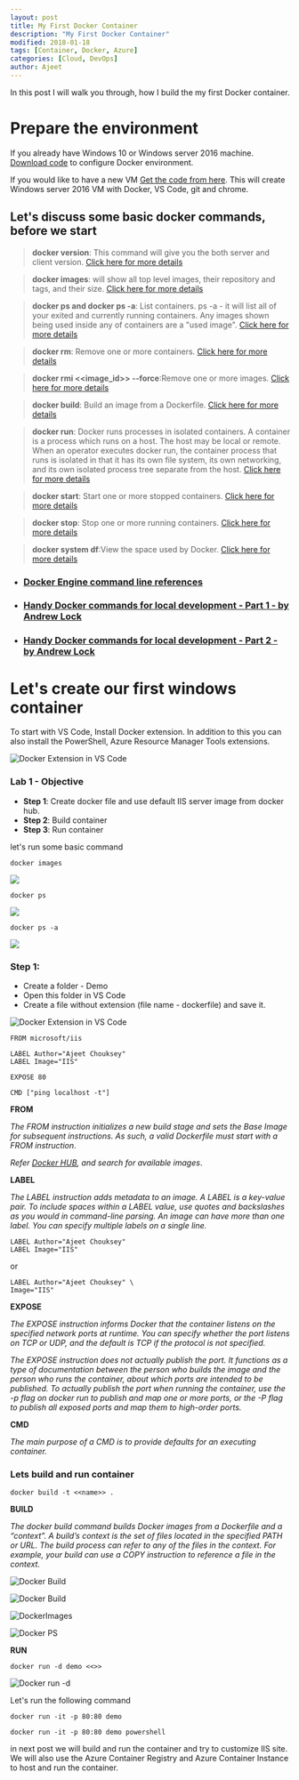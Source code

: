 ```yaml
---
layout: post
title: My First Docker Container
description: "My First Docker Container"
modified: 2018-01-18
tags: [Container, Docker, Azure]
categories: [Cloud, DevOps]
author: Ajeet
---
```

In this post I will walk you through, how I build the my first Docker container.

# Prepare the environment 

If you already have Windows 10 or Windows server 2016 machine. [Download code](https://github.com/AjeetChouksey/IaCLab/blob/master/Containers/DockerforWindows/dockerforwindows.ps1) to configure Docker environment.

If you would like to have a new VM 
[Get the code from here](https://github.com/AjeetChouksey/IaCLab/tree/master/201-VM-Docker-VSCode). This will create Windows server 2016 VM with Docker, VS Code, git and chrome.

<!--more-->
## Let's discuss some basic docker commands, before we start

> **docker version**:
This command will give you the both server and client version. [Click here for more details](
https://docs.docker.com/engine/reference/commandline/version/)

> **docker images**: will show all top level images, their repository and tags, and their size. [Click here for more details](https://docs.docker.com/engine/reference/commandline/images/)

> **docker ps and docker ps  -a**: List containers. ps -a - it will list all of your exited and currently running containers. Any images shown being used inside any of containers are a "used image". [Click here for more details](https://docs.docker.com/engine/reference/commandline/ps/#description)


> **docker rm**: Remove one or more containers. [Click here for more details](https://docs.docker.com/engine/reference/commandline/rm/)

> **docker rmi <<image_id>> --force**:Remove one or more images. [Click here for more details](https://docs.docker.com/engine/reference/commandline/rmi/)

> **docker build**: Build an image from a Dockerfile.  [Click here for more details](https://docs.docker.com/engine/reference/commandline/build/)

> **docker run**: Docker runs processes in isolated containers. A container is a process which runs on a host. The host may be local or remote. When an operator executes docker run, the container process that runs is isolated in that it has its own file system, its own networking, and its own isolated process tree separate from the host.
  [Click here for more details](
https://docs.docker.com/engine/reference/run/)

> **docker start**: Start one or more stopped containers.  [Click here for more details](
https://docs.docker.com/engine/reference/commandline/start/)

> **docker stop**: Stop one or more running containers. [Click here for more details](
https://docs.docker.com/engine/reference/commandline/stop/)

> **docker system df**:View the space used by Docker.  [Click here for more details](
https://docs.docker.com/engine/reference/commandline/system_df/)

* ### [Docker Engine command line references](https://docs.docker.com/engine/reference/commandline/docker/#child-commands)

*   ### [Handy Docker commands for local development - Part 1 - by Andrew Lock](https://andrewlock.net/handy-docker-commands-for-local-development-part-1/)

* ### [Handy Docker commands for local development - Part 2 - by Andrew Lock ](https://andrewlock.net/handy-docker-commands-for-local-development-part-2/)

# Let's create our first windows container 

To start with VS Code, Install Docker extension. In addition to this you can also install the PowerShell, Azure Resource Manager Tools extensions.

![Docker Extension in VS Code](/images/posts/container/vscodedocext.JPG)

### Lab 1 - Objective

*  **Step 1**: Create docker file and use default IIS server image from docker hub.
* **Step 2**: Build container
* **Step 3**: Run container 

let's run some basic command 

``` docker
docker images
```
![](/images/posts/container/docker-images.JPG)

``` docker
docker ps
```

![](/images/posts/container/docker-ps.JPG)

``` docker
docker ps -a
```

![](/images/posts/container/docker-ps-a.JPG)

### Step 1:

*   Create a folder - Demo
*   Open this folder in VS Code
* Create a file without extension (file name - dockerfile) and save it.

![Docker Extension in VS Code](/images/posts/container/dockerfilecreate.JPG)

``` Docker
FROM microsoft/iis

LABEL Author="Ajeet Chouksey"
LABEL Image="IIS"

EXPOSE 80

CMD ["ping localhost -t"]
```
**FROM**

*The FROM instruction initializes a new build stage and sets the Base Image for subsequent instructions. As such, a valid Dockerfile must start with a FROM instruction*. 

*Refer [Docker HUB](https://hub.docker.com), and search for available images*.

**LABEL**

*The LABEL instruction adds metadata to an image. A LABEL is a key-value pair. To include spaces within a LABEL value, use quotes and backslashes as you would in command-line parsing.*
*An image can have more than one label. You can specify multiple labels on a single line.*

``` docker
LABEL Author="Ajeet Chouksey"
LABEL Image="IIS"
```
or
``` docker
LABEL Author="Ajeet Chouksey" \
Image="IIS"
```

**EXPOSE**

*The EXPOSE instruction informs Docker that the container listens on the specified network ports at runtime. You can specify whether the port listens on TCP or UDP, and the default is TCP if the protocol is not specified.*

*The EXPOSE instruction does not actually publish the port. It functions as a type of documentation between the person who builds the image and the person who runs the container, about which ports are intended to be published. To actually publish the port when running the container, use the -p flag on docker run to publish and map one or more ports, or the -P flag to publish all exposed ports and map them to high-order ports.*

**CMD**

*The main purpose of a CMD is to provide defaults for an executing container.*

### Lets build and run container

``` docker
docker build -t <<name>> .
```

**BUILD**

*The docker build command builds Docker images from a Dockerfile and a “context”. A build’s context is the set of files located in the specified PATH or URL. The build process can refer to any of the files in the context. For example, your build can use a COPY instruction to reference a file in the context.*


![Docker Build](/images/posts/container/docker-build1.JPG)

![Docker Build](/images/posts/container/docker-build2.JPG)

![DockerImages](/images/posts/container/docker-images-2.JPG)

![Docker PS](/images/posts/container/docker-ps.JPG)

**RUN**

```docker
docker run -d demo <<>>
```
![Docker run -d](/images/posts/container/docker-run-d.JPG)

Let's run the following command
```docker
docker run -it -p 80:80 demo
```

```docker
docker run -it -p 80:80 demo powershell
```

in next post we will build and run the container and try to customize IIS site. We will also use the Azure Container Registry and Azure Container Instance to host and run the container.